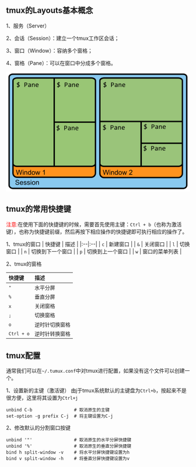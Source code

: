 ## tmux的Layouts基本概念

1、服务（Server）

2、会话（Session）：建立一个tmux工作区会话；

3、窗口（Window）：容纳多个窗格；

4、窗格（Pane）：可以在窗口中分成多个窗格。

<div align=center><img src="../../assets/tmux/相关概念.png"></div>

## tmux的常用快捷键

<font color="red">注意:</font>在使用下面的快捷键的时候，需要首先使用主键：`Ctrl + b`（也称为激活键），也称为快捷键前缀，然后再按下相应操作的快捷键即可执行相应的操作了。

1、tmux的窗口
| 快捷键 | 描述 |
|:--|:--|
| `c` | 新建窗口 |
| `&` | 关闭窗口 |
| `l` | 切换窗口 |
| `n` | 切换到下一个窗口 |
| `p` | 切换到上一个窗口 |
| `w` | 窗口的菜单列表 |

2、tmux的窗格

| 快捷键 | 描述 |
|:--|:--|
| `"` | 水平分屏 |
| `%` | 垂直分屏 |
| `x` | 关闭窗格 |
| `;` | 切换窗格 |
| `o` | 逆时针切换窗格 |
| `Ctrl + o` | 逆时针转换窗格 |

## tmux配置

通常我们可以在`~/.tumux.conf`中对tmux进行配置，如果没有这个文件可以创建一个。

1、设置新的主键（激活键）
由j于tmux系统默认的主键盘为`Ctrl+b`，按起来不是很方便，这里将其设置为`Ctrl+j`
```
unbind C-b                # 取消原生的主键
set-option -g prefix C-j  # 将主键设置为C-j
```

2、修改默认的分割窗口按键

```
unbind '"'                # 取消原生的水平分屏快捷键
unbind '%'                # 取消原生的垂直分屏快捷键
bind h split-window -v    # 将水平分屏快捷键设置为h
bind v split-window -h    # 将垂直分屏快捷键设置为v
```